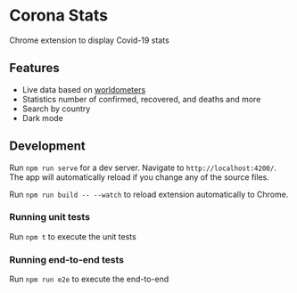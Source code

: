 # Corona Stats

Chrome extension to display Covid-19 stats

## Features

- Live data based on [worldometers](https://www.worldometers.info/)
- Statistics number of confirmed, recovered, and deaths and more
- Search by country
- Dark mode

## Development

Run `npm run serve` for a dev server. Navigate to `http://localhost:4200/`. The app will automatically reload if you change any of the source files.

Run `npm run build -- --watch` to reload extension automatically to Chrome.

### Running unit tests

Run `npm t` to execute the unit tests

### Running end-to-end tests

Run `npm run e2e` to execute the end-to-end
